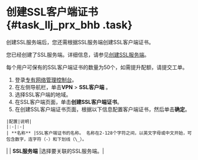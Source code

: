 # 创建SSL客户端证书 {#task_llj_prx_bhb .task}

创建SSL服务端后，您还需根据SSL服务端创建SSL客户端证书。

您已经创建了SSL服务端。详细信息，请参见[创建SSL服务端](intl.zh-CN/用户指南/配置SSL-VPN/管理SSL服务端/创建SSL服务端.md#)。

每个用户可保有的SSL客户端证书的数量为50个，如需提升配额，请提交工单。

1.   登录[专有网络管理控制台](https://vpcnext.console.aliyun.com/nat/)。 
2.   在左侧导航栏，单击**VPN** \> **SSL客户端** 。 
3.   选择SSL客户端的地域。 
4.   在SSL客户端页面，单击**创建SSL客户端证书**。 
5.   在创建SSL客户端证书页面，根据以下信息配置客户端证书，然后单击**确定**。 

    |配置|说明|
    |:-|:-|
    | **名称** |SSL客户端证书的名称。 名称在2-128个字符之间，以英文字母或中文开始，可包含数字，连字符（-）和下划线（\_）。

 |
    | **SSL服务端** |选择要关联的SSL服务端。|


